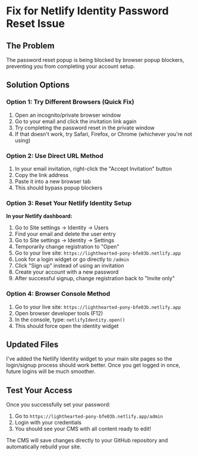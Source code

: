 # Fix for Netlify Identity Password Reset Issue

## The Problem
The password reset popup is being blocked by browser popup blockers, preventing you from completing your account setup.

## Solution Options

### Option 1: Try Different Browsers (Quick Fix)
1. Open an incognito/private browser window
2. Go to your email and click the invitation link again
3. Try completing the password reset in the private window
4. If that doesn't work, try Safari, Firefox, or Chrome (whichever you're not using)

### Option 2: Use Direct URL Method
1. In your email invitation, right-click the "Accept Invitation" button
2. Copy the link address
3. Paste it into a new browser tab
4. This should bypass popup blockers

### Option 3: Reset Your Netlify Identity Setup
**In your Netlify dashboard:**
1. Go to Site settings → Identity → Users
2. Find your email and delete the user entry
3. Go to Site settings → Identity → Settings
4. Temporarily change registration to "Open"
5. Go to your live site: `https://lighthearted-pony-bfe03b.netlify.app`
6. Look for a login widget or go directly to `/admin`
7. Click "Sign up" instead of using an invitation
8. Create your account with a new password
9. After successful signup, change registration back to "Invite only"

### Option 4: Browser Console Method
1. Go to your live site: `https://lighthearted-pony-bfe03b.netlify.app`
2. Open browser developer tools (F12)
3. In the console, type: `netlifyIdentity.open()`
4. This should force open the identity widget

## Updated Files
I've added the Netlify Identity widget to your main site pages so the login/signup process should work better. Once you get logged in once, future logins will be much smoother.

## Test Your Access
Once you successfully set your password:
1. Go to `https://lighthearted-pony-bfe03b.netlify.app/admin`
2. Login with your credentials
3. You should see your CMS with all content ready to edit!

The CMS will save changes directly to your GitHub repository and automatically rebuild your site.